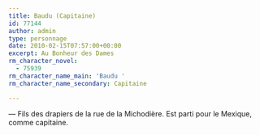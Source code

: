 ```yaml
---
title: Baudu (Capitaine)
id: 77144
author: admin
type: personnage
date: 2010-02-15T07:57:00+00:00
excerpt: Au Bonheur des Dames
rm_character_novel:
  - 75939
rm_character_name_main: 'Baudu '
rm_character_name_secondary: Capitaine

---
```

— Fils des drapiers de la rue de la Michodière. Est parti pour le Mexique, comme capitaine. 